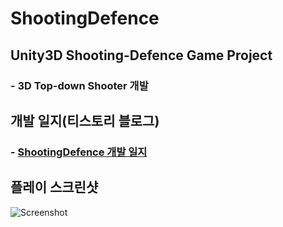 # ShootingDefence

## Unity3D Shooting-Defence Game Project

### - 3D Top-down Shooter 개발

## 개발 일지(티스토리 블로그)
### - <a href="https://mist16.tistory.com/category/%EA%B2%8C%EC%9E%84%EA%B0%9C%EB%B0%9C/ShootingDefence" target="_blank"> ShootingDefence 개발 일지</a>

## 플레이 스크린샷

![Screenshot](https://user-images.githubusercontent.com/30260233/172303479-5b15a2cf-312a-41ef-ba0c-f8dbf4d3a18c.PNG)

